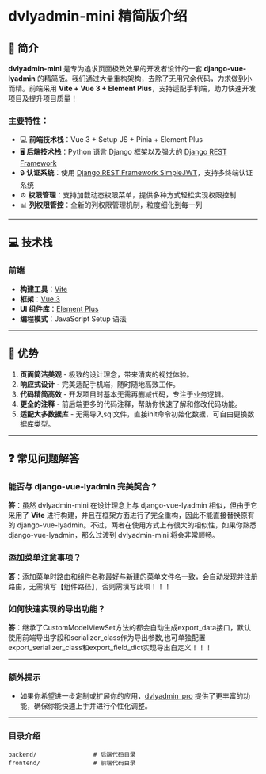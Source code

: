 # dvlyadmin-mini 精简版介绍

## 🌟 简介

**dvlyadmin-mini** 是专为追求页面极致效果的开发者设计的一套 **django-vue-lyadmin** 的精简版。我们通过大量重构架构，去除了无用冗余代码，力求做到小而精。前端采用 **Vite + Vue 3 + Element Plus**，支持适配手机端，助力快速开发项目及提升项目质量！

### 主要特性：

- 💻 **前端技术栈**：Vue 3 + Setup JS + Pinia + Element Plus
- 🖥️ **后端技术栈**：Python 语言 Django 框架以及强大的 [Django REST Framework](https://pypi.org/project/djangorestframework)
- 🔒 **认证系统**：使用 [Django REST Framework SimpleJWT](https://pypi.org/project/djangorestframework-simplejwt)，支持多终端认证系统
- ⚙️ **权限管理**：支持加载动态权限菜单，提供多种方式轻松实现权限控制
- 📊 **列权限管控**：全新的列权限管理机制，粒度细化到每一列

---

## 💻 技术栈

### 前端

- **构建工具**：[Vite](https://vitejs.dev/)
- **框架**：[Vue 3](https://vuejs.org/)
- **UI 组件库**：[Element Plus](https://element-plus.org/)
- **编程模式**：JavaScript Setup 语法

---

## 💪 优势

1. **页面简洁美观** - 极致的设计理念，带来清爽的视觉体验。
2. **响应式设计** - 完美适配手机端，随时随地高效工作。
3. **代码精简高效** - 开发项目时基本无需再删减代码，专注于业务逻辑。
4. **更全的注释** - 前后端更多的代码注释，帮助你快速了解和修改代码功能。
5. **适配大多数据库** - 无需导入sql文件，直接init命令初始化数据，可自由更换数据库类型。
---

## ❓ 常见问题解答

### 能否与 django-vue-lyadmin 完美契合？

**答**：虽然 dvlyadmin-mini 在设计理念上与 django-vue-lyadmin 相似，但由于它采用了 **Vite** 进行构建，并且在框架方面进行了完全重构，因此不能直接替换原有的 django-vue-lyadmin。不过，两者在使用方式上有很大的相似性，如果你熟悉 django-vue-lyadmin，那么过渡到 dvlyadmin-mini 将会非常顺畅。

### 添加菜单注意事项？

**答**：添加菜单时路由和组件名称最好与新建的菜单文件名一致，会自动发现并注册路由，无需填写【组件路径】，否则需填写此项！！！

### 如何快速实现的导出功能？

**答**：继承了CustomModelViewSet方法的都会自动生成export_data接口，默认使用前端导出字段和serializer_class作为导出参数,也可单独配置export_serializer_class和export_field_dict实现导出自定义！！！

---

### 额外提示

- 如果你希望进一步定制或扩展你的应用，[dvlyadmin_pro](https://doc.lybbn.cn/support/subscribe.html) 提供了更丰富的功能，确保你能快速上手并进行个性化调整。

---

### 目录介绍

```
backend/                # 后端代码目录
frontend/               # 前端代码目录
```